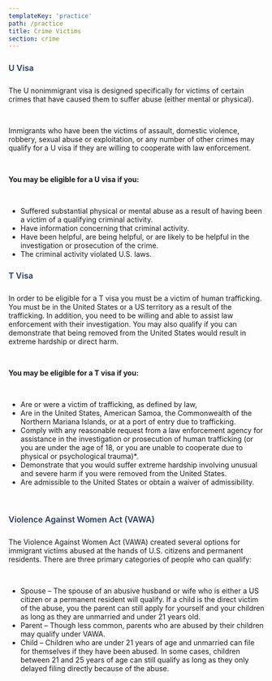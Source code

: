 ```yaml
---
templateKey: 'practice'
path: /practice
title: Crime Victims
section: crime
---
```

<h2 style="font-size:1rem; font-weight:600; line-height: 1.5; margin-bottom: 1.5rem; color: rgb(41, 59, 91);">U Visa</h2>

The U nonimmigrant visa is designed specifically for victims of certain crimes that have caused them to suffer abuse (either mental or physical).

<br>

Immigrants who have been the victims of assault, domestic violence, robbery, sexual abuse or exploitation, or any number of other crimes may qualify for a U visa if they are willing to cooperate with law enforcement.

<br>

**You may be eligible for a U visa if you:**

<br>

- Suffered substantial physical or mental abuse as a result of having been a victim of a qualifying criminal activity.
- Have information concerning that criminal activity.
- Have been helpful, are being helpful, or are likely to be helpful in the investigation or prosecution of the crime.
- The criminal activity violated U.S. laws.


<h2 style="font-size:1rem; font-weight:600; line-height: 1.5; margin-bottom: 1.5rem; color: rgb(41, 59, 91);">T Visa</h2>

In order to be eligible for a T visa you must be a victim of human trafficking. You must be in the United States or a US territory as a result of the trafficking. In addition, you need to be willing and able to assist law enforcement with their investigation. You may also qualify if you can demonstrate that being removed from the United States would result in extreme hardship or direct harm.

<br>

**You may be eligible for a T visa if you:**

<br>

- Are or were a victim of trafficking, as defined by law,
- Are in the United States, American Samoa, the Commonwealth of the Northern Mariana Islands, or at a port of entry due to trafficking.
- Comply with any reasonable request from a law enforcement agency for assistance in the investigation or prosecution of human trafficking (or you are under the age of 18, or you are unable to cooperate due to physical or psychological trauma)*.
- Demonstrate that you would suffer extreme hardship involving unusual and severe harm if you were removed from the United States.
- Are admissible to the United States or obtain a waiver of admissibility.

<br>

<h2 style="font-size:1rem; font-weight:600; line-height: 1.5; margin-bottom: 1.5rem; color: rgb(41, 59, 91);">Violence Against Women Act (VAWA)</h2>

The Violence Against Women Act (VAWA) created several options for immigrant victims abused at the hands of U.S. citizens and permanent residents. There are three primary categories of people who can qualify:

<br>

- Spouse – The spouse of an abusive husband or wife who is either a US citizen or a permanent resident will qualify. If a child is the direct victim of the abuse, you the parent can still apply for yourself and your children as long as they are unmarried and under 21 years old.
- Parent – Though less common, parents who are abused by their children may qualify under VAWA.
- Child – Children who are under 21 years of age and unmarried can file for themselves if they have been abused. In some cases, children between 21 and 25 years of age can still qualify as long as they only delayed filing directly because of the abuse.
